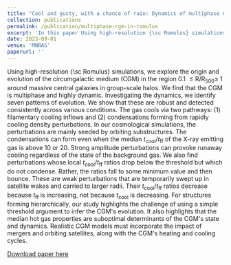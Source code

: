 ```yaml
---
title: "Cool and gusty, with a chance of rain: Dynamics of multiphase CGM around massive galaxies in the Romulus simulations"
collection: publications
permalink: /publication/multiphase-cgm-in-romulus
excerpt: 'In this paper Using high-resolution {\sc Romulus} simulations, we explore the origin and evolution of the circumgalactic medium (CGM) of massive galaxies. We find that CGM is both multiphase and dynamic. In exploring its dynamic we find seven patterns of evolution, two of them are ways that gas cools. Gas cools via (1) filamentary cooling inflows and (2) condensations forming from rapidly cooling density perturbations. We find that perturbations are mainly seeded by orbiting substructures. '
date: 2023-09-01
venue: 'MNRAS'
paperurl: ''
---
```


Using high-resolution {\sc Romulus} simulations, we explore the origin and evolution of the circumgalactic medium (CGM) in the region 0.1 $\leq \mathrm{R}/\mathrm{R}_\mathrm{500} \leq$ 1 around massive central galaxies in group-scale halos.   We find that the CGM is multiphase and highly dynamic. Investigating the dynamics, we identify seven patterns of evolution. We show that these are robust and detected consistently across various conditions. The gas cools via two pathways: (1) filamentary cooling inflows and (2) condensations forming from rapidly cooling density perturbations. In our cosmological simulations, the perturbations are mainly seeded by orbiting substructures. The condensations can form even when the median $t_\mathrm{cool} / t_\mathrm{ff}$  of the X-ray emitting gas is above 10 or 20.  Strong amplitude perturbations can provoke runaway cooling regardless of the state of the background gas. We also find perturbations whose local $t_\mathrm{cool} / t_\mathrm{ff}$ ratios drop below the threshold but which do not condense.  Rather, the ratios fall to some minimum value and then bounce. These are weak perturbations that are temporarily swept up in satellite wakes and carried to larger radii. Their $t_\mathrm{cool} / t_\mathrm{ff}$ ratios decrease because $t_\mathrm{ff}$ is increasing, not because $t_\mathrm{cool}$ is decreasing.  For structures forming hierarchically, our study highlights the challenge of using a simple threshold argument to infer the CGM's evolution.  It also highlights that the median hot gas properties are suboptimal determinants of the CGM's state and dynamics. Realistic CGM models must incorporate the impact of mergers and orbiting satellites, along with the CGM's heating and cooling cycles.

[Download paper here](https://ui.adsabs.harvard.edu/abs/2023arXiv230403798S/abstract)
